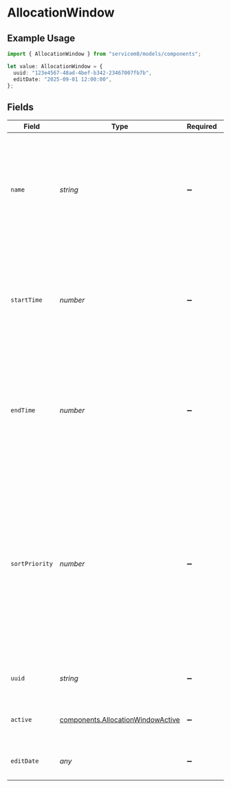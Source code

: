 # AllocationWindow

## Example Usage

```typescript
import { AllocationWindow } from "servicem8/models/components";

let value: AllocationWindow = {
  uuid: "123e4567-48ad-4bef-b342-23467007fb7b",
  editDate: "2025-09-01 12:00:00",
};
```

## Fields

| Field                                                                                                                                                                                                                                     | Type                                                                                                                                                                                                                                      | Required                                                                                                                                                                                                                                  | Description                                                                                                                                                                                                                               | Example                                                                                                                                                                                                                                   |
| ----------------------------------------------------------------------------------------------------------------------------------------------------------------------------------------------------------------------------------------- | ----------------------------------------------------------------------------------------------------------------------------------------------------------------------------------------------------------------------------------------- | ----------------------------------------------------------------------------------------------------------------------------------------------------------------------------------------------------------------------------------------- | ----------------------------------------------------------------------------------------------------------------------------------------------------------------------------------------------------------------------------------------- | ----------------------------------------------------------------------------------------------------------------------------------------------------------------------------------------------------------------------------------------- |
| `name`                                                                                                                                                                                                                                    | *string*                                                                                                                                                                                                                                  | :heavy_minus_sign:                                                                                                                                                                                                                        | Name of the allocation window that defines a time period for job scheduling. Common examples include 'Morning', 'Afternoon', 'Business Hours', etc.                                                                                       |                                                                                                                                                                                                                                           |
| `startTime`                                                                                                                                                                                                                               | *number*                                                                                                                                                                                                                                  | :heavy_minus_sign:                                                                                                                                                                                                                        | Start time of the allocation window measured in minutes from midnight. For example, 800 AM would be represented as 480 (8 hours × 60 minutes).                                                                                            |                                                                                                                                                                                                                                           |
| `endTime`                                                                                                                                                                                                                                 | *number*                                                                                                                                                                                                                                  | :heavy_minus_sign:                                                                                                                                                                                                                        | End time of the allocation window measured in minutes from midnight. For example, 1700 (500 PM) would be represented as 1020 (17 hours × 60 minutes).                                                                                     |                                                                                                                                                                                                                                           |
| `sortPriority`                                                                                                                                                                                                                            | *number*                                                                                                                                                                                                                                  | :heavy_minus_sign:                                                                                                                                                                                                                        | Numeric value determining the display order of allocation windows. Lower values indicate higher priority. System automatically sets this to match the start_time in minutes, unless it's an urgent priority window which gets priority 0. |                                                                                                                                                                                                                                           |
| `uuid`                                                                                                                                                                                                                                    | *string*                                                                                                                                                                                                                                  | :heavy_minus_sign:                                                                                                                                                                                                                        | Unique identifier for this record                                                                                                                                                                                                         | 123e4567-48ad-4bef-b342-23467007fb7b                                                                                                                                                                                                      |
| `active`                                                                                                                                                                                                                                  | [components.AllocationWindowActive](../../models/components/allocationwindowactive.md)                                                                                                                                                    | :heavy_minus_sign:                                                                                                                                                                                                                        | Record active/deleted flag.  Valid values are [0,1]                                                                                                                                                                                       |                                                                                                                                                                                                                                           |
| `editDate`                                                                                                                                                                                                                                | *any*                                                                                                                                                                                                                                     | :heavy_minus_sign:                                                                                                                                                                                                                        | Timestamp at which record was last modified                                                                                                                                                                                               | 2025-09-01 12:00:00                                                                                                                                                                                                                       |